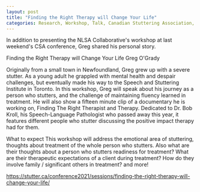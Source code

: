 ```yaml
---
layout: post
title: "Finding the Right Therapy will Change Your Life"
categories: Research, Workshop, Talk, Canadian Stuttering Association, Conference
---
```


In addition to presenting the NLSA Collaborative's workshop at last weekend's CSA conference, Greg shared his personal story.

Finding the Right Therapy will Change Your Life
Greg O'Grady

Originally from a small town in Newfoundland, Greg grew up with a severe stutter. As a young adult he grappled with mental health and despair challenges, but eventually made his way to the Speech and Stuttering Institute in Toronto. In this workshop, Greg will speak about his journey as a person who stutters, and the challenge of maintaining fluency learned in treatment. He will also show a fifteen minute clip of a documentary he is working on, Finding The Right Therapist and Therapy. Dedicated to Dr. Bob Kroll, his Speech-Language Pathologist who passed away this year, it features different people who stutter discussing the positive impact therapy had for them.

What to expect
This workshop will address the emotional area of stuttering, thoughts about treatment of the whole person who stutters. Also what are their thoughts about a person who stutters readiness for treatment? What are their therapeutic expectations of a client during treatment? How do they involve family / significant others in treatment? and more!

https://stutter.ca/conference2021/sessions/finding-the-right-therapy-will-change-your-life/

